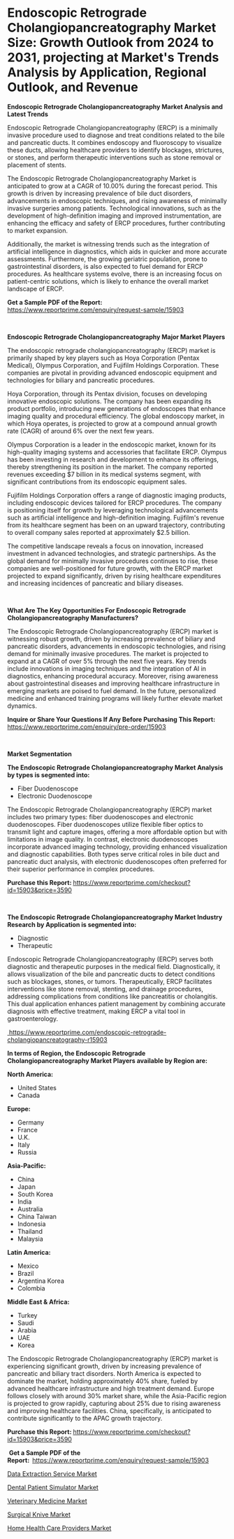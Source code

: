 <p><h1>Endoscopic Retrograde Cholangiopancreatography Market Size: Growth Outlook from 2024 to 2031, projecting at Market's Trends Analysis by Application, Regional Outlook, and Revenue</h1></p><p><strong>Endoscopic Retrograde Cholangiopancreatography Market Analysis and Latest Trends</strong></p>
<p><p>Endoscopic Retrograde Cholangiopancreatography (ERCP) is a minimally invasive procedure used to diagnose and treat conditions related to the bile and pancreatic ducts. It combines endoscopy and fluoroscopy to visualize these ducts, allowing healthcare providers to identify blockages, strictures, or stones, and perform therapeutic interventions such as stone removal or placement of stents.</p><p>The Endoscopic Retrograde Cholangiopancreatography Market is anticipated to grow at a CAGR of 10.00% during the forecast period. This growth is driven by increasing prevalence of bile duct disorders, advancements in endoscopic techniques, and rising awareness of minimally invasive surgeries among patients. Technological innovations, such as the development of high-definition imaging and improved instrumentation, are enhancing the efficacy and safety of ERCP procedures, further contributing to market expansion.</p><p>Additionally, the market is witnessing trends such as the integration of artificial intelligence in diagnostics, which aids in quicker and more accurate assessments. Furthermore, the growing geriatric population, prone to gastrointestinal disorders, is also expected to fuel demand for ERCP procedures. As healthcare systems evolve, there is an increasing focus on patient-centric solutions, which is likely to enhance the overall market landscape of ERCP.</p></p>
<p><strong>Get a Sample PDF of the Report:&nbsp;</strong> <a href="https://www.reportprime.com/enquiry/request-sample/15903?utm_campaign=60&utm_medium=2&utm_source=Github&utm_content=ia&utm_term=23112024&utm_id=endoscopic-retrograde-cholangiopancreatography">https://www.reportprime.com/enquiry/request-sample/15903</a></p>
<p>&nbsp;</p>
<p><strong>Endoscopic Retrograde Cholangiopancreatography Major Market Players</strong></p>
<p><p>The endoscopic retrograde cholangiopancreatography (ERCP) market is primarily shaped by key players such as Hoya Corporation (Pentax Medical), Olympus Corporation, and Fujifilm Holdings Corporation. These companies are pivotal in providing advanced endoscopic equipment and technologies for biliary and pancreatic procedures.</p><p>Hoya Corporation, through its Pentax division, focuses on developing innovative endoscopic solutions. The company has been expanding its product portfolio, introducing new generations of endoscopes that enhance imaging quality and procedural efficiency. The global endoscopy market, in which Hoya operates, is projected to grow at a compound annual growth rate (CAGR) of around 6% over the next few years.</p><p>Olympus Corporation is a leader in the endoscopic market, known for its high-quality imaging systems and accessories that facilitate ERCP. Olympus has been investing in research and development to enhance its offerings, thereby strengthening its position in the market. The company reported revenues exceeding $7 billion in its medical systems segment, with significant contributions from its endoscopic equipment sales.</p><p>Fujifilm Holdings Corporation offers a range of diagnostic imaging products, including endoscopic devices tailored for ERCP procedures. The company is positioning itself for growth by leveraging technological advancements such as artificial intelligence and high-definition imaging. Fujifilm's revenue from its healthcare segment has been on an upward trajectory, contributing to overall company sales reported at approximately $2.5 billion.</p><p>The competitive landscape reveals a focus on innovation, increased investment in advanced technologies, and strategic partnerships. As the global demand for minimally invasive procedures continues to rise, these companies are well-positioned for future growth, with the ERCP market projected to expand significantly, driven by rising healthcare expenditures and increasing incidences of pancreatic and biliary diseases.</p></p>
<p>&nbsp;</p>
<p><strong>What Are The Key Opportunities For Endoscopic Retrograde Cholangiopancreatography Manufacturers?</strong></p>
<p><p>The Endoscopic Retrograde Cholangiopancreatography (ERCP) market is witnessing robust growth, driven by increasing prevalence of biliary and pancreatic disorders, advancements in endoscopic technologies, and rising demand for minimally invasive procedures. The market is projected to expand at a CAGR of over 5% through the next five years. Key trends include innovations in imaging techniques and the integration of AI in diagnostics, enhancing procedural accuracy. Moreover, rising awareness about gastrointestinal diseases and improving healthcare infrastructure in emerging markets are poised to fuel demand. In the future, personalized medicine and enhanced training programs will likely further elevate market dynamics.</p></p>
<p><strong>Inquire or Share Your Questions If Any Before Purchasing This Report:</strong> <a href="https://www.reportprime.com/enquiry/pre-order/15903?utm_campaign=60&utm_medium=2&utm_source=Github&utm_content=ia&utm_term=23112024&utm_id=endoscopic-retrograde-cholangiopancreatography">https://www.reportprime.com/enquiry/pre-order/15903</a></p>
<p>&nbsp;</p>
<p><strong>Market Segmentation</strong></p>
<p><strong>The Endoscopic Retrograde Cholangiopancreatography Market Analysis by types is segmented into:</strong></p>
<p><ul><li>Fiber Duodenoscope</li><li>Electronic Duodenoscope</li></ul></p>
<p><p>The Endoscopic Retrograde Cholangiopancreatography (ERCP) market includes two primary types: fiber duodenoscopes and electronic duodenoscopes. Fiber duodenoscopes utilize flexible fiber optics to transmit light and capture images, offering a more affordable option but with limitations in image quality. In contrast, electronic duodenoscopes incorporate advanced imaging technology, providing enhanced visualization and diagnostic capabilities. Both types serve critical roles in bile duct and pancreatic duct analysis, with electronic duodenoscopes often preferred for their superior performance in complex procedures.</p></p>
<p><strong>Purchase this Report:&nbsp;</strong><a href="https://www.reportprime.com/checkout?id=15903&price=3590&utm_campaign=60&utm_medium=2&utm_source=Github&utm_content=ia&utm_term=23112024&utm_id=endoscopic-retrograde-cholangiopancreatography">https://www.reportprime.com/checkout?id=15903&price=3590</a></p>
<p>&nbsp;</p>
<p><strong>The Endoscopic Retrograde Cholangiopancreatography Market Industry Research by Application is segmented into:</strong></p>
<p><ul><li>Diagnostic</li><li>Therapeutic</li></ul></p>
<p><p>Endoscopic Retrograde Cholangiopancreatography (ERCP) serves both diagnostic and therapeutic purposes in the medical field. Diagnostically, it allows visualization of the bile and pancreatic ducts to detect conditions such as blockages, stones, or tumors. Therapeutically, ERCP facilitates interventions like stone removal, stenting, and drainage procedures, addressing complications from conditions like pancreatitis or cholangitis. This dual application enhances patient management by combining accurate diagnosis with effective treatment, making ERCP a vital tool in gastroenterology.</p></p>
<p><a href="https://www.reportprime.com/endoscopic-retrograde-cholangiopancreatography-r15903?utm_campaign=60&utm_medium=2&utm_source=Github&utm_content=ia&utm_term=23112024&utm_id=endoscopic-retrograde-cholangiopancreatography">&nbsp;https://www.reportprime.com/endoscopic-retrograde-cholangiopancreatography-r15903</a></p>
<p><strong>In terms of Region, the Endoscopic Retrograde Cholangiopancreatography Market Players available by Region are:</strong></p>
<p>
    <p> <strong> North America: </strong>
        <ul>
            <li>United States</li>
            <li>Canada</li>
        </ul>
        </p> 
    <p> <strong> Europe: </strong>
        <ul>
            <li>Germany</li>
            <li>France</li>
            <li>U.K.</li>
            <li>Italy</li>
            <li>Russia</li>
        </ul>
        </p> 
    <p> <strong> Asia-Pacific: </strong>
        <ul>
            <li>China</li>
            <li>Japan</li>
            <li>South Korea</li>
            <li>India</li>
            <li>Australia</li>
            <li>China Taiwan</li>
            <li>Indonesia</li>
            <li>Thailand</li>
            <li>Malaysia</li>
        </ul>
        </p> 
    <p> <strong> Latin America: </strong>
        <ul>
            <li>Mexico</li>
            <li>Brazil</li>
            <li>Argentina Korea</li>
            <li>Colombia</li>
        </ul>
        </p> 
    <p> <strong> Middle East & Africa: </strong>
        <ul>
            <li>Turkey</li>
            <li>Saudi</li>
            <li>Arabia</li>
            <li>UAE</li>
            <li>Korea</li>
        </ul>
    </p>
    </p>
<p><p>The Endoscopic Retrograde Cholangiopancreatography (ERCP) market is experiencing significant growth, driven by increasing prevalence of pancreatic and biliary tract disorders. North America is expected to dominate the market, holding approximately 40% share, fueled by advanced healthcare infrastructure and high treatment demand. Europe follows closely with around 30% market share, while the Asia-Pacific region is projected to grow rapidly, capturing about 25% due to rising awareness and improving healthcare facilities. China, specifically, is anticipated to contribute significantly to the APAC growth trajectory.</p></p>
<p><strong>Purchase this Report: </strong><a href="https://www.reportprime.com/checkout?id=15903&price=3590&utm_campaign=60&utm_medium=2&utm_source=Github&utm_content=ia&utm_term=23112024&utm_id=endoscopic-retrograde-cholangiopancreatography">https://www.reportprime.com/checkout?id=15903&price=3590</a></p>
<p>&nbsp;<strong>Get a Sample PDF of the Report:&nbsp;&nbsp;</strong><a href="https://www.reportprime.com/enquiry/request-sample/15903?utm_campaign=60&utm_medium=2&utm_source=Github&utm_content=ia&utm_term=23112024&utm_id=endoscopic-retrograde-cholangiopancreatography">https://www.reportprime.com/enquiry/request-sample/15903</a></p>
<p><strong></strong></p>
<p><p><a href="https://issuu.com/reportprime-2/docs/data-extraction-service-market-size_88c7435334dd8c?utm_campaign=60&utm_medium=2&utm_source=Github&utm_content=ia&utm_term=23112024&utm_id=endoscopic-retrograde-cholangiopancreatography">Data Extraction Service Market</a></p><p><a href="https://github.com/angelajermaine/Market-Research-Report-List-5/blob/main/dental-patient-simulator-market.md?utm_campaign=60&utm_medium=2&utm_source=Github&utm_content=ia&utm_term=23112024&utm_id=endoscopic-retrograde-cholangiopancreatography">Dental Patient Simulator Market</a></p><p><a href="https://www.linkedin.com/pulse/consistent-increase-veterinary-medicine-market-forecasted-scvhc?utm_campaign=60&utm_medium=2&utm_source=Github&utm_content=ia&utm_term=23112024&utm_id=endoscopic-retrograde-cholangiopancreatography">Veterinary Medicine Market</a></p><p><a href="https://github.com/NargisHussain432/Market-Research-Report-List-1/blob/main/surgical-knive-market.md?utm_campaign=60&utm_medium=2&utm_source=Github&utm_content=ia&utm_term=23112024&utm_id=endoscopic-retrograde-cholangiopancreatography">Surgical Knive Market</a></p><p><a href="https://www.linkedin.com/pulse/home-health-care-providers-market-overview-forecasted-59-cagr-8refc?utm_campaign=60&utm_medium=2&utm_source=Github&utm_content=ia&utm_term=23112024&utm_id=endoscopic-retrograde-cholangiopancreatography">Home Health Care Providers Market</a></p></p>